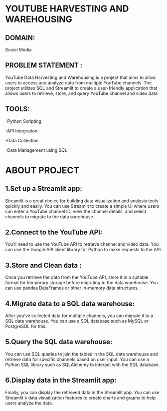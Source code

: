 # YOUTUBE HARVESTING AND WAREHOUSING
## DOMAIN:
Social Media
## PROBLEM STATEMENT :
YouTube Data Harvesting and Warehousing is a project that aims to allow users to access and analyze data from multiple YouTube channels. The project utilizes SQL and Streamlit to create a user-friendly application that allows users to retrieve, store, and query YouTube channel and video data
## TOOLS:
-Python Scripting

-API Integration

-Data Collection

-Data Management using SQL

# ABOUT PROJECT
## 1.Set up a Streamlit app:
Streamlit is a great choice for building data visualization and analysis tools quickly and easily. You can use Streamlit to create a simple UI where users can enter a YouTube channel ID, view the channel details, and select channels to migrate to the data warehouse.
## 2.Connect to the YouTube API:
You'll need to use the YouTube API to retrieve channel and video data. You can use the Google API client library for Python to make requests to the API.
## 3.Store and Clean data : 
Once you retrieve the data from the YouTube API, store it in a suitable format for temporary storage before migrating to the data warehouse. You can use pandas DataFrames or other in-memory data structures.
## 4.Migrate data to a SQL data warehouse:
 After you've collected data for multiple channels, you can migrate it to a SQL data warehouse. You can use a SQL database such as MySQL or PostgreSQL for this.
## 5.Query the SQL data warehouse: 
You can use SQL queries to join the tables in the SQL data warehouse and retrieve data for specific channels based on user input. You can use a Python SQL library such as SQLAlchemy to interact with the SQL database.
## 6.Display data in the Streamlit app: 
Finally, you can display the retrieved data in the Streamlit app. You can use Streamlit's data visualization features to create charts and graphs to help users analyze the data.


